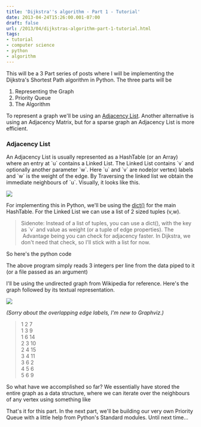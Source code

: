 ```yaml
---
title: 'Dijkstra''s algorithm - Part 1 - Tutorial'
date: 2013-04-24T15:26:00.001-07:00
draft: false
url: /2013/04/dijkstras-algorithm-part-1-tutorial.html
tags: 
- tutorial
- computer science
- python
- algorithm
---
```


  
This will be a 3 Part series of posts where I will be implementing the Dijkstra's Shortest Path algorithm in Python. The three parts will be  
  
  
1) Representing the Graph  
2) Priority Queue  
3) The Algorithm  

  

To represent a graph we'll be using an [Adjacency List](http://en.wikipedia.org/wiki/Adjacency_list). Another alternative is using an Adjacency Matrix, but for a sparse graph an Adjacency List is more efficient.

  

### Adjacency List

An Adjacency List is usually represented as a HashTable (or an Array) where an entry at \`u\` contains a Linked List. The Linked List contains \`v\` and optionally another parameter \`w\`. Here \`u\` and \`v\` are node(or vertex) labels and \`w\` is the weight of the edge. By Traversing the linked list we obtain the immediate neighbours of \`u\`. Visually, it looks like this.  
  

[![](http://2.bp.blogspot.com/-aWqGEdAlM6I/UXhZOkb0epI/AAAAAAAABNA/i1U08S1Epb0/s1600/adjaceny-list.gif)](http://2.bp.blogspot.com/-aWqGEdAlM6I/UXhZOkb0epI/AAAAAAAABNA/i1U08S1Epb0/s1600/adjaceny-list.gif)

  

For implementing this in Python, we'll be using the [dict()](http://docs.python.org/2/tutorial/datastructures.html#dictionaries) for the main HashTable. For the Linked List we can use a list of 2 sized tuples (v,w). 

>   
> Sidenote: Instead of a list of tuples, you can use a dict(), with the key as \`v\` and value as weight (or a tuple of edge properties). The  Advantage being you can check for adjacency faster. In Dijkstra, we don't need that check, so I'll stick with a list for now.

So here's the python code  
  
The above program simply reads 3 integers per line from the data piped to it (or a file passed as an argument)  
  
I'll be using the undirected graph from Wikipedia for reference. Here's the graph followed by its textual representation.  
  

[![](http://2.bp.blogspot.com/-7V53zsSt1x4/UXhYAltxe8I/AAAAAAAABM0/em48f9Fs4PI/s320/g.png)](http://2.bp.blogspot.com/-7V53zsSt1x4/UXhYAltxe8I/AAAAAAAABM0/em48f9Fs4PI/s1600/g.png)

  
  
_(Sorry about the overlapping edge labels, I'm new to Graphviz.)_  

>   
> 1 2 7  
> 1 3 9  
> 1 6 14  
> 2 3 10  
> 2 4 15  
> 3 4 11  
> 3 6 2  
> 4 5 6  
> 5 6 9

  
So what have we accomplished so far? We essentially have stored the entire graph as a data structure, where we can iterate over the neighbours of any vertex using something like

That's it for this part. In the next part, we'll be building our very own Priority Queue with a little help from Python's Standard modules. Until next time...